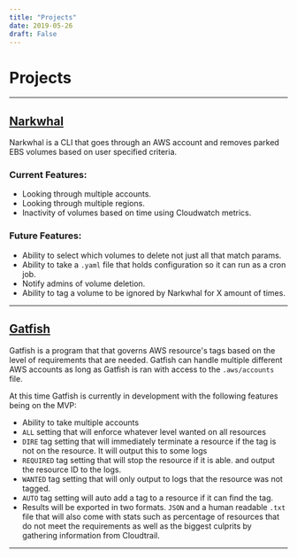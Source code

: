 ```yaml
---
title: "Projects"
date: 2019-05-26
draft: False
---
```


# Projects
___

## [Narkwhal](https://github.com/alexMcosta/narkwhal)

Narkwhal is a CLI that goes through an AWS account and removes parked EBS volumes based on user specified criteria. 

### Current Features:

- Looking through multiple accounts.
- Looking through multiple regions.
- Inactivity of volumes based on time using Cloudwatch metrics.

### Future Features:
- Ability to select which volumes to delete not just all that match params.
- Ability to take a `.yaml` file that holds configuration so it can run as a cron job.
- Notify admins of volume deletion.
- Ability to tag a volume to be ignored by Narkwhal for X amount of times.

___

## [Gatfish](https://github.com/alexMcosta/gatfish)

Gatfish is a program that that governs AWS resource's tags based on the level of requirements that are needed. Gatfish can handle multiple different AWS accounts as long as Gatfish is ran with access to the `.aws/accounts` file.

At this time Gatfish is currently in development with the following features being on the MVP:

- Ability to take multiple accounts
- `ALL` setting that will enforce whatever level wanted on all resources
- `DIRE` tag setting that will immediately terminate a resource if the tag is not on the resource. It will output this to some logs
- `REQUIRED` tag setting that will stop the resource if it is able. and output the resource ID to the logs.
- `WANTED` tag setting that will only output to logs that the resource was not tagged.
- `AUTO` tag setting will auto add a tag to a resource if it can find the tag.
- Results will be exported in two formats. `JSON` and a human readable `.txt` file that will also come with stats such as percentage of resources that do not meet the requirements as well as the biggest culprits by gathering information from Cloudtrail. 

___